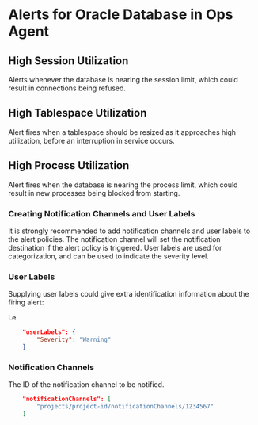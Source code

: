 # Alerts for Oracle Database in Ops Agent

## High Session Utilization

Alerts whenever the database is nearing the session limit, which could result in connections being refused.

## High Tablespace Utilization

Alert fires when a tablespace should be resized as it approaches high utilization, before an interruption in service occurs.

## High Process Utilization

Alert fires when the database is nearing the process limit, which could result in new processes being blocked from starting.

### Creating Notification Channels and User Labels

It is strongly recommended to add notification channels and user labels to the alert policies. The notification channel will set the notification destination if the alert policy is triggered. User labels are used for categorization, and can be used to indicate the severity level.

### User Labels

Supplying user labels could give extra identification information about the firing alert:

i.e.

```json
    "userLabels": {
        "Severity": "Warning"
    }
```

### Notification Channels

The ID of the notification channel to be notified.

```json
    "notificationChannels": [
        "projects/project-id/notificationChannels/1234567"
    ]
```